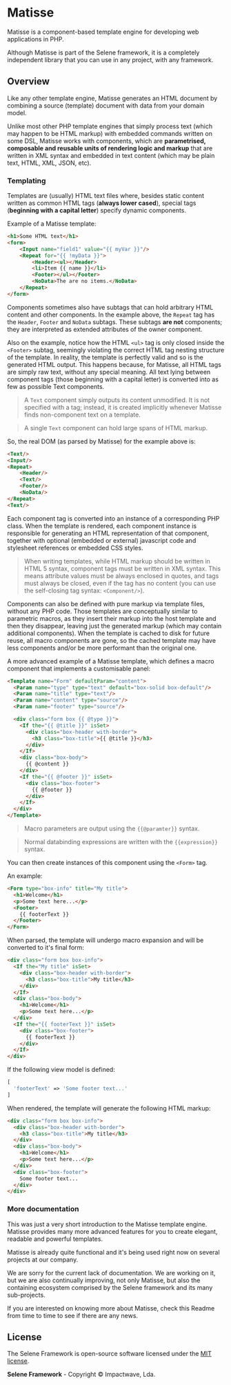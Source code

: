 # Matisse

Matisse is a component-based template engine for developing web applications in PHP.

Although Matisse is part of the Selene framework, it is a completely independent library that you can use in any project, with any framework.

## Overview

Like any other template engine, Matisse generates an HTML document by combining a source (template) document with data from your domain model.

Unlike most other PHP template engines that simply process text (which may happen to be HTML markup) with embedded commands written on some DSL, Matisse works with components, which are **parametrised, composable and reusable units of rendering logic and markup** that are written in XML syntax and embedded in text content (which may be plain text, HTML, XML, JSON, etc).

### Templating

Templates are (usually) HTML text files where, besides static content written as common HTML tags (**always lower cased**), special tags (**beginning with a capital letter**) specify dynamic components.

Example of a Matisse template:

```HTML
<h1>Some HTML text</h1>
<form>
	<Input name="field1" value="{{ myVar }}"/>
	<Repeat for="{{ !myData }}">
		<Header><ul></Header>
		<li>Item {{ name }}</li>
		<Footer></ul></Footer>
		<NoData>The are no items.</NoData>
	</Repeat>
</form>
```

Components sometimes also have subtags that can hold arbitrary HTML content and other components. In the example above, the `Repeat` tag has the `Header`, `Footer` and `NoData` subtags. These subtags **are not** components; they are interpreted as extended attributes of the owner component.

Also on the example, notice how the HTML `<ul>` tag is only closed inside the `<Footer>` subtag, seemingly violating the correct HTML tag nesting structure of the template. In reality, the template is perfectly valid and so is the generated HTML output. This happens because, for Matisse, all HTML tags are simply raw text, without any special meaning. All text lying between component tags (those beginning with a capital letter) is converted into as few as possible Text components.

> A `Text` component simply outputs its content unmodified. It is not specified with a tag; instead, it is created implicitly whenever Matisse finds non-component text on a template.

> A single `Text` component can hold large spans of HTML markup.

So, the real DOM (as parsed by Matisse) for the example above is:

```HTML
<Text/>
<Input/>
<Repeat>
	<Header/>
	<Text/>
	<Footer/>
	<NoData/>
</Repeat>
<Text/>
```

Each component tag is converted into an instance of a corresponding PHP class. When the template is rendered, each component instance is responsible for generating an HTML representation of that component, together with optional (embedded or external) javascript code and stylesheet references or embedded CSS styles.

> When writing templates, while HTML markup should be written in HTML 5 syntax, component tags must be written in XML syntax. This means attribute values must be always enclosed in quotes, and tags must always be closed, even if the tag has no content (you can use the self-closing tag syntax: `<Component/>`).

Components can also be defined with pure markup via template files, without any PHP code. Those templates are conceptually similar to parametric macros, as they insert their markup into the host template and then they disappear, leaving just the generated markup (which may contain additional components). When the template is cached to disk for future reuse, all macro components are gone, so the cached template may have less components and/or be more performant than the original one.

A more advanced example of a Matisse template, which defines a macro component that implements a customisable panel:

```HTML
<Template name="Form" defaultParam="content">
  <Param name="type" type="text" default="box-solid box-default"/>
  <Param name="title" type="text"/>
  <Param name="content" type="source"/>
  <Param name="footer" type="source"/>

  <div class="form box {{ @type }}">
    <If the="{{ @title }}" isSet>
      <div class="box-header with-border">
        <h3 class="box-title">{{ @title }}</h3>
      </div>
    </If>
    <div class="box-body">
      {{ @content }}
    </div>
    <If the="{{ @footer }}" isSet>
      <div class="box-footer">
        {{ @footer }}
      </div>
    </If>
  </div>
</Template>
```

> Macro parameters are output using the `{{@paramter}}` syntax.

> Normal databinding expressions are written with the `{{expression}}` syntax.

You can then create instances of this component using the `<Form>` tag.

An example:

```HTML
<Form type="box-info" title="My title">
  <h1>Welcome</h1>
  <p>Some text here...</p>
  <Footer>
    {{ footerText }}
  </Footer>
</Form>
```

When parsed, the template will undergo macro expansion and will be converted to it's final form:

```HTML
<div class="form box box-info">
  <If the="My title" isSet>
    <div class="box-header with-border">
      <h3 class="box-title">My title</h3>
    </div>
  </If>
  <div class="box-body">
    <h1>Welcome</h1>
    <p>Some text here...</p>
  </div>
  <If the="{{ footerText }}" isSet>
    <div class="box-footer">
      {{ footerText }}
    </div>
  </If>
</div>
```

If the following view model is defined:

```PHP
[
  'footerText' => 'Some footer text...'
]
```

When rendered, the template will generate the following HTML markup:

```HTML
<div class="form box box-info">
  <div class="box-header with-border">
    <h3 class="box-title">My title</h3>
  </div>
  <div class="box-body">
    <h1>Welcome</h1>
    <p>Some text here...</p>
  </div>
  <div class="box-footer">
    Some footer text...
  </div>
</div>
```

### More documentation

This was just a very short introduction to the Matisse template engine. Matisse provides many more advanced features for you to create elegant, readable and powerful templates.

Matisse is already quite functional and it's being used right now on several projects at our company.

We are sorry for the current lack of documentation. We are working on it, but we are also continually improving, not only Matisse, but also the containing ecosystem comprised by the Selene framework and its many sub-projects.

If you are interested on knowing more about Matisse, check this Readme from time to time to see if there are any news.

## License

The Selene Framework is open-source software licensed under the [MIT license](http://opensource.org/licenses/MIT).

**Selene Framework** - Copyright &copy; Impactwave, Lda.
